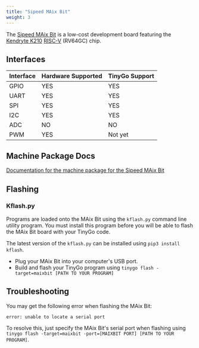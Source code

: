 ```yaml
---
title: "Sipeed MAix Bit"
weight: 3
---
```


The [Sipeed MAix Bit](https://www.seeedstudio.com/Sipeed-MAix-BiT-for-RISC-V-AI-IoT-p-2872.html) is a low-cost development board featuring the [Kendryte K210](https://canaan.io/product/kendryteai) [RISC-V](https://riscv.org/) (RV64GC) chip.

## Interfaces

| Interface | Hardware Supported | TinyGo Support |
| --------- | ------------- | ----- |
| GPIO      | YES | YES |
| UART      | YES | YES |
| SPI      | YES | YES |
| I2C      | YES | YES |
| ADC      | NO | NO |
| PWM      | YES | Not yet |

## Machine Package Docs

[Documentation for the machine package for the Sipeed MAix Bit](../machine/maixbit)

## Flashing

### Kflash.py

Programs are loaded onto the MAix Bit using the `kflash.py` command line utility program. You must install this program before you will be able to flash the MAix Bit board with your TinyGo code.

The latest version of the `kflash.py` can be installed using `pip3 install kflash`.

- Plug your MAix Bit into your computer's USB port.
- Build and flash your TinyGo program using `tinygo flash -target=maixbit [PATH TO YOUR PROGRAM]`

## Troubleshooting

You may get the following error when flashing the MAix Bit:

```shell
error: unable to locate a serial port
```
To resolve this, just specify the MAix Bit's serial port when flashing using `tinygo flash -target=maixbit -port=[MAIXBIT PORT] [PATH TO YOUR PROGRAM]`.
